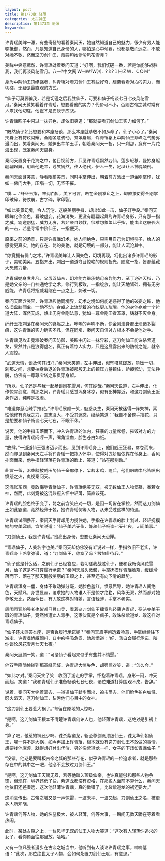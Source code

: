```yaml
---
layout: post
title: 第1473章 轻薄
categories: 太古神王
description: 第1473章 轻薄
keywords:
---
```


许青瑶美眸一滞，有些奇怪的看着秦问天，她自然知道自己的魅力，很少有男人能够抵御，然而，凡是知道自己身份的人，哪怕是心中倾慕，也都是敬而远之，不敢对她不敬，然而这刀剑仙王，竟要和她谈论风花雪月？

美眸中笑意嫣然，许青瑶对着秦问天道：“好啊，我们切磋一番，若是你能够战胜我，我们再谈风花雪月。八一?中文网  Ｗ㈠Ｗ?Ｗ㈧．?８?１㈠ＺＷ．ＣＯＭ”

身为中阶仙王顶级强者，许青瑶对着刀剑仙王有些好奇，想要看看对方的实力，而切磋，无疑是最直观的方式。

“仙子可莫要骗我，若是切磋之后我胜仙子，可要和仙子畅谈七日七夜风花雪月。”秦问天微笑看着许青瑶，想要看他的实力？代价可不小，否则古帝之城时常有人来找他切磋，他岂不是要疲于应战。

许青瑶眸子中闪过一抹异色，却依旧笑道：“那就要看刀剑仙王实力如何了。”

“既然仙子如此想要和本座畅谈，那么本座就恭敬不如从命了，仙子小心了。”秦问天身上有符纹闪耀，金刚圣意波动，笼罩身躯，许青瑶身上中阶仙王巅峰之气势弥漫而出，笑看秦问天，她伸出芊芊玉手，朝着秦问天一指，只一刹那，竟有一片花海出现，笼罩秦问天周身。

秦问天置身于花海之中，他目视前方，只见许青瑶飘然若仙，莲步轻移，曼妙身躯翩翩起舞，朝着他走来，浅笑嫣然，佳人绝代，伊人一笑，足以让人神魂颠倒。

秦问天面含笑意，静看眼前美景，同时手掌伸出，朝着前方派出一道金刚掌印，犹如一佛门大手，压塌一切，无坚不摧。

“噗……”纤纤玉指，丰润白皙，美不可言，击在金刚掌印之上，却直接使得金刚掌印破碎，符纹崩，古字碎，掌印裂。

“如此美景幻境，令人沉沦，这般美丽手指，却出如此一击，仙子好手段。”秦问天眼眸化作金色，看破虚妄，花海消失，更没有翩翩起舞的许青瑶身影，只有那一指之威，霸道刚猛，威力无穷，若非亲自领教，很难想象如此手指，能击出这般强大的一击，若是寻常中阶仙王，一指便灭。

原来之前的场景，只是许青瑶幻术，她人间绝色，只需用自己为幻境引子，给人的感觉更真实，她的存在、她的美艳，就是幻境的一部分，能让人沉沦其中。

“你竟拥有佛门之术。”许青瑶美眸让人间失色，幻境再现，幻化出诸多许青瑶的影子，美轮美奂，五指齐出，刺出一道道夺目惊艳的规则指光，随意一指，皆都蕴藏大恐怖力量。

许青瑶她身世非凡，父母双仙帝，幻术能力继承她母亲的能力，至于这碎天指，乃是她父亲的一门神通绝学之术，修行到极致，一指绽放，能让天地皆碎，拥有无穷威能，许青瑶将指威凝缩在一点之上，刺破一切。

秦问天面含笑容，许青瑶和他同境界，幻术之境如何能迷惑得了他的破妄之眸，他依旧盘膝而坐，一动不动，身躯之上流动着的符纹更加璀璨，他的身体宛若一个符道大阵，浑然天成，焕出无穷金刚法意，犹如一尊金刚王者笼罩，铸就不灭金身。

纤纤玉指刺落在秦问天的身躯之上，咔嚓的声响不断，你金刚法身都出现诸多裂痕，这许青瑶的实力确实不凡，但在同境，秦问天自信对方根本不会是他对手。

许青瑶见攻击竟难破秦问天防御，美眸中闪过一抹异彩，这刀剑仙王能诛杀紫道龙，果然并非是浪得虚名，真正有着惊人实力，只是这展露出来的防御之能，就令人震惊。

“武道无情，谈及何其扫兴。”秦问天笑道，左手伸出，似有塔意绽放，镇压一切，刹那之间，想要抽身后退的许青瑶被那股无上的镇压力量镇住，娇躯颤动，无法挣脱，仿佛有一尊尊宝塔之形贯穿身躯。

“所以，仙子还是与我一起畅谈风花雪月，何其妙哉。”秦问天说道，右手伸出，化作惊霄剑意，刹那之间，许青瑶只感觉浑身冰凉，似有死神靠近，和这刀剑仙王近身作战，纯粹是找虐。

“难道你忍心辣手摧花。”许青瑶展颜一笑，魅惑众生，秦问天被迷得一阵失神，索性他修有真我之力，意志强大，不受其迷惑，继续笑道：“我自不舍辣手摧花，只是想要和仙子畅谈七天七夜，不眠不休。”

说罢，他的手指击落而下，冲入许青瑶的体内，狂暴的力量席卷，摧毁对方的力量，使得许青瑶闷哼一声，嘴角溢血，脸色苍白如纸。

“放肆。”一道道仙王强者迈步而出，见到许青瑶身上，他们威压狂暴，席卷而来，然而却见到秦问天左手将许青瑶一把揽入怀中，使得对方娇躯依靠在他身上，香风扑面而来，他手指轻轻落在许青瑶的脸上，笑道：“站在那别动。”

此言一落，那些释放威压的仙王全部停下，呆若木鸡，随后，他们眼眸中尽皆喷出愤怒之火，仇视秦问天。

这混账东西，竟敢侮辱青瑶仙子，许青瑶绝美无双，被无数仙王人物爱慕，奉若女神，然而，此刻竟被这混账揽入怀中轻薄，简直该死。

许青瑶的脸色终于变了，她之前含笑应对一切，是因一切皆在掌控，然而这刀剑仙王如此霸道，竟然轻薄于她，她许青瑶何等人物，从未受过这样的待遇。

许青瑶试图挣开，秦问天手臂却用力揽住她，手指在许青瑶的脸上划过，轻轻抚摸她的完美容颜，含笑说道：“仙子美若天仙，能和仙子畅谈七天七夜，人间美事。”

“刀剑仙王，我是许青瑶。”她亮出身份，想要让秦问天忌惮。

“青瑶仙子，人美名字也美。”秦问天却仿佛没有听说过一样，手指依旧不老实，许青瑶身上冷意弥漫，道：“刀剑仙王，你疯了吗？敢如此待我。”

“仙子这是什么话，之前仙子已经答应，若切磋我战胜仙子，便和我畅谈风花雪月，仙子这是不打算履行承诺？”秦问天眉头微皱，手掌抚摸许青瑶脸颊，缓缓滑落而下，落在了那天鹅般美丽的玉颈之上，甚至还有向下滑的趋势。

许青瑶浑身一僵，身体不敢动弹分毫，她脸色羞红，愤怒屈辱，她许青瑶人间绝色，天赋凡，身世显赫，追求她的人物谁人不是惊才绝艳，风华无双，然而都对她尊敬无比，然而今日，有人敢这样对待她，言语轻薄，手掌不老实。

周围围观的强者也皆都目瞪口呆，看着这刀剑仙王肆意的轻薄许青瑶，圣洁完美无瑕的青瑶仙子，竟然惨遭此人毒手，这家伙真是个疯子，敢诛杀紫道龙，敢这样对青瑶仙子。

“仙子还未回答本座，是否会履行承诺呢？”秦问天眉宇间透着冷意，手掌继续往下游走，许青瑶娇躯颤抖，口中的呼吸急促，她羞愤道：“好，我自会履行承诺，陪你谈论风花雪月七天七夜。”

秦问天展颜一笑，道：“可是仙子看起来似乎有些并不情愿。”

他双手隐隐触碰到那高峰区域，许青瑶大惊失色，却强颜欢笑，道：“怎么会。”

“如此才对。”秦问天笑了笑，收回了游走的手掌，怀抱着许青瑶，身形一闪，冲天而起，笑道：“我和青瑶仙子准备畅谈七日七夜，诸位难道打算围观不成，告辞。”

说着，秦问天大笑着离去，一道道仙王踏步而出，追击而去，他们脸色苍白如纸，怒火滔天，这刀剑仙王，玷污他们心目中的女神。

“这刀剑仙王要惹大祸了。”有留在原地的人惊叹。

“是啊，这刀剑仙王根本不清楚许青瑶何许人也，他轻薄许青瑶，这绝对是引祸上身。”

“算了吧，他惹的祸还少吗，诛杀紫道龙，斩至尊剑派顶级仙王，诛太华仙朝仙王，哪一件不是大祸，如今再加上许青瑶，根本就没有这刀剑仙王不敢做的事情，想要找他麻烦，就得想好付出代价，男的像紫道龙一样，女子的下场如青瑶仙子。”

“没错，他这是要叫板古帝之城的那些存在，似乎许青瑶的一位追求者，就是那些存在中的其中之一吧，他必不会放过刀剑仙王。”

“是啊，这刀剑仙王天赋无双，若等他踏入顶级仙帝，也许真能够和那些人物争锋，但现在，境界还低了些，紫道龙都没有资格，在那些人面前不算什么，秦问天他依旧还差很远，这次他轻薄许青瑶，真的做错了，比杀紫道龙的祸还要大。”

这消息传出，古帝之城又是一声惊雷，一波未平、一波又起，刀剑仙王之名，被更多人所知晓。

许青瑶何等人物，她的名望极大，被人轻薄，何等大事，一瞬间无数天骄在等着看热闹。

此时，某处古殿之上，一位风华无双的仙王人物大笑道：“这次有人轻薄你追求的女子，看你颜面往那里放，哈哈。”

又有一位凡强者漫步在古帝之城当中，他听到有人谈论许青瑶之事，喃喃低语：“此次，那位绝世太子人物，会如何处置刀剑仙王呢，有意思。”
